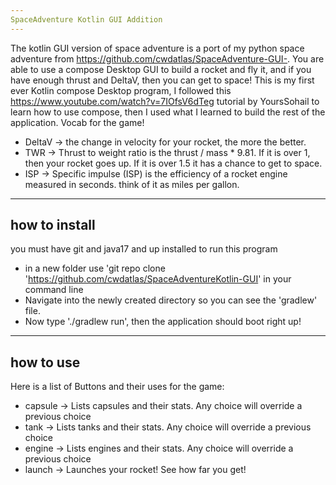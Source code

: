 ```yaml
---
SpaceAdventure Kotlin GUI Addition
---
```

The kotlin GUI version of space adventure is a port of my python space adventure from https://github.com/cwdatlas/SpaceAdventure-GUI-.
You are able to use a compose Desktop GUI to build a rocket and fly it, and if you have enough thrust and DeltaV, then you can get to space!
This is my first ever Kotlin compose Desktop program, I followed this https://www.youtube.com/watch?v=7IOfsV6dTeg tutorial by YoursSohail to learn how to use compose,
then I used what I learned to build the rest of the application.
Vocab for the game!
- DeltaV -> the change in velocity for your rocket, the more the better.
- TWR -> Thrust to weight ratio is the thrust / mass * 9.81. If it is over 1, then your rocket goes up. If it is over 1.5 it has a chance to get to space.
- ISP -> Specific impulse (ISP) is the efficiency of a rocket engine measured in seconds. think of it as miles per gallon.

---
how to install
---
you must have git and java17 and up installed to run this program

- in a new folder use 'git repo clone 'https://github.com/cwdatlas/SpaceAdventureKotlin-GUI' in your command line
- Navigate into the newly created directory so you can see the 'gradlew' file.
- Now type './gradlew run', then the application should boot right up!

---
how to use
---
Here is a list of Buttons and their uses for the game:
- capsule -> Lists capsules and their stats. Any choice will override a previous choice
- tank    -> Lists tanks and their stats. Any choice will override a previous choice
- engine  -> Lists engines and their stats. Any choice will override a previous choice
- launch  -> Launches your rocket! See how far you get!
